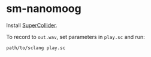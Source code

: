 # sm-nanomoog
Install [SuperCollider](https://supercollider.github.io/download).

To record to `out.wav`, set parameters in `play.sc` and run:
```
path/to/sclang play.sc
```
